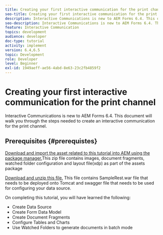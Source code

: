 ```yaml
---
title: Creating your first interactive communication for the print channel
seo-title: Creating your first interactive communication for the print channel
description: Interactive Communications is new to AEM Forms 6.4. This document will walk you through the steps needed to create an interactive communication for the print channel.
seo-description: Interactive Communications is new to AEM Forms 6.4. This document will walk you through the steps needed to create an interactive communication for the print channel.
feature: Interactive Communication
topics: development
audience: developer
doc-type: tutorial
activity: implement
version: 6.4,6.5
topic: Development
role: Developer
level: Beginner
exl-id: 1949aeff-ae56-4abd-8e63-23c2fb4859f2
---
```

# Creating your first interactive communication for the print channel

Interactive Communications is new to AEM Forms 6.4. This document will walk you through the steps needed to create an interactive communication for the print channel.

## Prerequisites {#prerequistes}

[Download and import the asset related to this tutorial into AEM using the package manager.](assets/gettingstartedassets.zip)This zip file contains images, document fragments, watched folder configuration and layout file(xdp) as part of the assets package

[Download and unzip this file.](assets/warfileandswaggerfile.zip) This file contains SampleRest.war file that needs to be deployed onto Tomcat and swagger file that needs to be used for configuring your data source.

On completing this tutorial, you will have learned the following:

* Create Data Source
* Create Form Data Model
* Create Document Fragments
* Configure Tables and Charts
* Use Watched Folders to generate documents in batch mode
